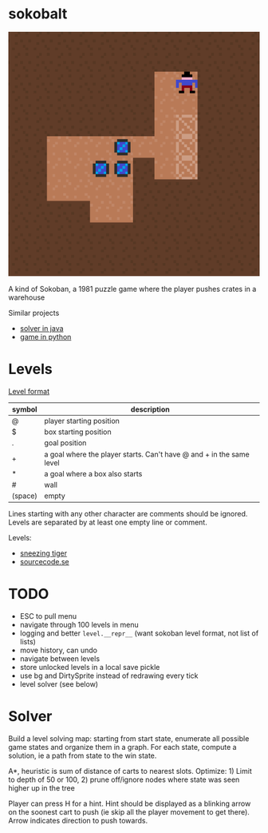 
# sokobalt

![screenshot](assets/screenshot.png "screenshot")

A kind of Sokoban, a 1981 puzzle game where the player pushes crates in a warehouse

Similar projects 
- [solver in java](https://github.com/jameshong92/sokoban-solver)
- [game in python](http://inventwithpython.com/blog/2011/06/13/new-game-source-code-star-pusher-sokoban-clone/)



# Levels

[Level format](http://sokobano.de/wiki/index.php?title=Level_format)

|symbol|description|
|---|---|
| @ | player starting position |
| $ | box starting position |
| . | goal position |
| + | a goal where the player starts. Can't have @ and + in the same level |
| * | a goal where a box also starts |
| # | wall |
| (space) | empty |

Lines starting with any other character are comments should be ignored.
Levels are separated by at least one empty line or comment. 

Levels:
- [sneezing tiger](http://sneezingtiger.com/sokoban/levels.html)
- [sourcecode.se](http://www.sourcecode.se/sokoban/levels)


# TODO
- ESC to pull menu
- navigate through 100 levels in menu
- logging and better `level.__repr__` (want sokoban level format, not list of lists) 
- move history, can undo
- navigate between levels
- store unlocked levels in a local save pickle
- use bg and DirtySprite instead of redrawing every tick
- level solver (see below)


# Solver
Build a level solving map: starting from start state, enumerate all possible 
game states and organize them in a graph. For each state, compute a solution, 
ie a path from state to the win state.

A*, heuristic is sum of distance of carts to nearest slots. 
Optimize: 1) Limit to depth of 50 or 100, 2) prune off/ignore nodes 
where state was seen higher up in the tree

Player can press H for a hint. 
Hint should be displayed as a blinking arrow on the soonest cart to push 
(ie skip all the player movement to get there). 
Arrow indicates direction to push towards.